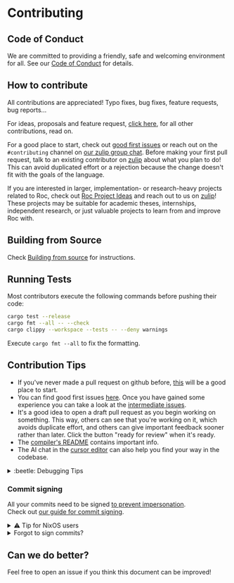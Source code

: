 # Contributing

## Code of Conduct

We are committed to providing a friendly, safe and welcoming environment for all. See our [Code of Conduct](CODE_OF_CONDUCT.md) for details.

## How to contribute

All contributions are appreciated! Typo fixes, bug fixes, feature requests,
bug reports...

For ideas, proposals and feature request, [click here](https://www.roc-lang.org/community#ideas), for all other contributions, read on.

For a good place to start, check out [good first issues](https://github.com/roc-lang/roc/issues?q=is%3Aopen+is%3Aissue+label%3A%22good+first+issue%22) or reach out on the `#contributing` channel on [our zulip group chat][roc-zulip].
Before making your first pull request, talk to an existing contributor on [zulip][roc-zulip] about what you plan to do! This can avoid duplicated effort or a rejection because the change doesn't fit with the goals of the language.

If you are interested in larger, implementation- or research-heavy projects
related to Roc, check out [Roc Project Ideas][project-ideas] and reach out to us
on [zulip][roc-zulip]! These projects may be suitable for academic theses, internships,
independent research, or just valuable projects to learn from and improve Roc with.

## Building from Source

Check [Building from source](BUILDING_FROM_SOURCE.md) for instructions.

## Running Tests

Most contributors execute the following commands before pushing their code:

```sh
cargo test --release
cargo fmt --all -- --check
cargo clippy --workspace --tests -- --deny warnings
```

Execute `cargo fmt --all` to fix the formatting.

## Contribution Tips

- If you've never made a pull request on github before, [this](https://www.freecodecamp.org/news/how-to-make-your-first-pull-request-on-github-3/) will be a good place to start.
- You can find good first issues [here][good-first-issues]. Once you have gained some experience you can take a look at the [intermediate issues](https://github.com/roc-lang/roc/issues?q=is%3Aopen+is%3Aissue+label%3A%22intermediate+issue%22).
- It's a good idea to open a draft pull request as you begin working on something. This way, others can see that you're working on it, which avoids duplicate effort, and others can give important feedback sooner rather than later. Click the button "ready for review" when it's ready.
- The [compiler's README](https://github.com/roc-lang/roc/tree/main/crates/compiler) contains important info.
- The AI chat in the [cursor editor](https://www.cursor.com/) can also help you find your way in the codebase.

<details>
<summary>:beetle: Debugging Tips</summary>
- Use a debug build of the compiler. We have many asserts enabled in the debug compiler that can alert you to something going wrong. When building from source, build the debug compiler with `cargo build --bin roc`, the binary is at roc/target/debug/roc. When using roc through a nix flake like in [basic-cli](https://github.com/roc-lang/basic-cli), use `rocPkgs.cli-debug` instead of `rocPkgs.cli`.
- At the bottom of [.cargo/config.toml](https://github.com/roc-lang/roc/blob/main/.cargo/config.toml) we have useful debug flags that activate certain debug prints.
- For Roc code; minimize the code that produces the issue.
- For segmentation faults:
    + In general we recommend using linux to investigate, it has better tools for this. 
    + Use `roc build myApp.roc --linker=legacy` followed by `valgrind ./myApp`.
    + Use gdb to step through the code, [this gdb script](https://roc.zulipchat.com/#narrow/stream/395097-compiler-development/topic/gdb.20script/near/424422545) can be helpful.
    + Inspect the generated LLVM IR (`roc build myApp.roc --emit-llvm-ir`) between Roc code that encounters the segfault and code that doesn't.
  

</details>

### Commit signing

All your commits need to be signed [to prevent impersonation](https://dev.to/martiliones/how-i-got-linus-torvalds-in-my-contributors-on-github-3k4g).  
Check out [our guide for commit signing](devtools/signing.md).

<details>
<summary>⚠️ Tip for NixOS users</summary>

On NixOS pinentry can cause problems, the following setup works well for those with a KDE desktop. From `/etc/nixos/configuration.nix`:
```
programs.gnupg.agent = {
    enable = true;
    pinentryFlavor = "qt";
    enableSSHSupport = true;
  };
```
</details>

<details>
<summary>Forgot to sign commits?</summary>

You can view your commits on github, those without the "Verified" badge still need to be signed.
If any of those is a merge commit, follow [these steps](https://stackoverflow.com/a/9958215/4200103) instead of the ones below.

If you have only one commit, running `git commit --amend --no-edit -S` would sign the latest commit 🚀.

In case you have multiple commits, you can sign them in two ways:
 1. Switching to interactive rebase mode and editing the file:
       - Enter into interactive mode, by running `git rebase -i HEAD~n` where `n` is the number of commits up to the most current commit you would like to see.
       - This would display a set of commits in a text file like below:
           ```
           pick hash2 commit message 2
           pick hash1 commit message 1
           ```
       - On a new line below a commit you want to sign, add `exec git commit --amend --no-edit -S`. Do this for all your unsigned commits.
 2. Or run git rebase recursively:
       - Find the oldest commit you want to sign, using the `git log --show-signature` command. 
       - Run the command `git rebase --exec 'git commit --amend --no-edit -n -S' -i HASH` which would sign all commits up to commit `HASH`.

If you already pushed unsigned commits, you may have to do a force push with `git push origin -f <branch_name>`.

</details>

## Can we do better?

Feel free to open an issue if you think this document can be improved!

[roc-zulip]: https://roc.zulipchat.com
[good-first-issues]: https://github.com/roc-lang/roc/issues?q=is%3Aopen+is%3Aissue+label%3A%22good+first+issue%22
[project-ideas]: https://docs.google.com/document/d/1mMaxIi7vxyUyNAUCs98d68jYj6C9Fpq4JIZRU735Kwg/edit?usp=sharing
